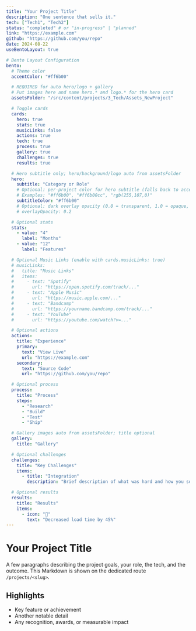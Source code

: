 ```yaml
---
title: "Your Project Title"
description: "One sentence that sells it."
tech: ["Tech1", "Tech2"]
status: "completed" # or "in-progress" | "planned"
link: "https://example.com"
github: "https://github.com/you/repo"
date: 2024-08-22
useBentoLayout: true

# Bento Layout Configuration
bento:
  # Theme color
  accentColor: "#ff6b00"

  # REQUIRED for auto hero/logo + gallery
  # Put images here and name hero.* and logo.* for the hero card
  assetsFolder: "/src/content/projects/3_Tech/Assets_NewProject"

  # Toggle cards
  cards:
    hero: true
    stats: true
    musicLinks: false
    actions: true
    tech: true
    process: true
    gallery: true
    challenges: true
    results: true

  # Hero subtitle only; hero/background/logo auto from assetsFolder
  hero:
    subtitle: "Category or Role"
    # Optional: per-project color for hero subtitle (falls back to accentColor)
    # Examples: "#ff6b00", "#ff6b00cc", "rgb(255,107,0)"
    subtitleColor: "#ff6b00"
    # Optional: dark overlay opacity (0.0 = transparent, 1.0 = opaque, default: 0.35)
    # overlayOpacity: 0.2

  # Optional stats
  stats:
    - value: "4"
      label: "Months"
    - value: "12"
      label: "Features"

  # Optional Music Links (enable with cards.musicLinks: true)
  # musicLinks:
  #   title: "Music Links"
  #   items:
  #     - text: "Spotify"
  #       url: "https://open.spotify.com/track/..."
  #     - text: "Apple Music"
  #       url: "https://music.apple.com/..."
  #     - text: "Bandcamp"
  #       url: "https://yourname.bandcamp.com/track/..."
  #     - text: "YouTube"
  #       url: "https://youtube.com/watch?v=..."

  # Optional actions
  actions:
    title: "Experience"
    primary:
      text: "View Live"
      url: "https://example.com"
    secondary:
      text: "Source Code"
      url: "https://github.com/you/repo"

  # Optional process
  process:
    title: "Process"
    steps:
      - "Research"
      - "Build"
      - "Test"
      - "Ship"

  # Gallery images auto from assetsFolder; title optional
  gallery:
    title: "Gallery"

  # Optional challenges
  challenges:
    title: "Key Challenges"
    items:
      - title: "Integration"
        description: "Brief description of what was hard and how you solved it."

  # Optional results
  results:
    title: "Results"
    items:
      - icon: "🚀"
        text: "Decreased load time by 45%"
---
```


# Your Project Title

A few paragraphs describing the project goals, your role, the tech, and the outcome. This Markdown is shown on the dedicated route `/projects/<slug>`.

## Highlights

- Key feature or achievement
- Another notable detail
- Any recognition, awards, or measurable impact
